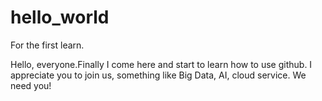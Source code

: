 # hello_world
For the first learn.

Hello, everyone.Finally I come here and start to learn how to use github. I appreciate you to join us, something like Big Data, AI, cloud service.
We need you!
